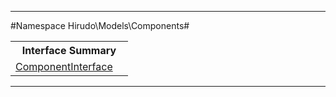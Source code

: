 - - -

#Namespace Hirudo\Models\Components#

<table class="title">
<tr><th colspan="2" class="title">Interface Summary</th></tr>
<tr><td class="name"><a href="https://github.com/JeyDotC/Hirudo-docs/blob/master/hirudo/models/components/componentinterface.html">ComponentInterface</a></td><td class="description"></td></tr>
</table>

- - -

